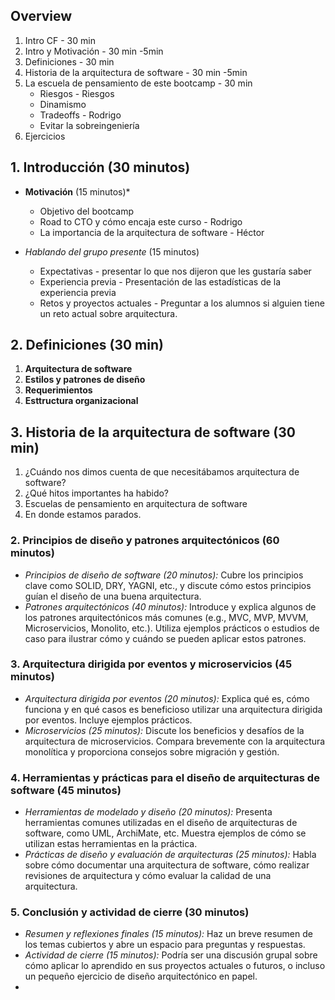 
## Overview

1. Intro CF - 30 min
2. Intro y Motivación - 30 min
-5min
3. Definiciones - 30 min
4. Historia de la arquitectura de software - 30 min
-5min
5. La escuela de pensamiento de este bootcamp - 30 min
   - Riesgos - Riesgos
   - Dinamismo
   - Tradeoffs - Rodrigo
   - Evitar la sobreingeniería
6. Ejercicios


## 1. Introducción (30 minutos)

- **Motivación** (15 minutos)*
  - Objetivo del bootcamp 
  - Road to CTO y cómo encaja este curso - Rodrigo
  - La importancia de la arquitectura de software - Héctor

- *Hablando del grupo presente* (15 minutos)
  - Expectativas - presentar lo que nos dijeron que les gustaría saber
  - Experiencia previa - Presentación de las estadísticas de la experiencia previa
  - Retos y proyectos actuales - Preguntar a los alumnos si alguien tiene un reto actual sobre arquitectura.

## 2. Definiciones (30 min)
1. **Arquitectura de software**
2. **Estilos y patrones de diseño**
3. **Requerimientos**
4. **Esttructura organizacional**


## 3. Historia de la arquitectura de software (30 min)
1. ¿Cuándo nos dimos cuenta de que necesitábamos arquitectura de software?
2. ¿Qué hitos importantes ha habido?
3. Escuelas de pensamiento en arquitectura de software
4. En donde estamos parados.

### 2. Principios de diseño y patrones arquitectónicos (60 minutos)


- *Principios de diseño de software (20 minutos):* Cubre los principios clave como SOLID, DRY, YAGNI, etc., y discute cómo estos principios guían el diseño de una buena arquitectura.
- *Patrones arquitectónicos (40 minutos):* Introduce y explica algunos de los patrones arquitectónicos más comunes (e.g., MVC, MVP, MVVM, Microservicios, Monolito, etc.). Utiliza ejemplos prácticos o estudios de caso para ilustrar cómo y cuándo se pueden aplicar estos patrones.

### 3. Arquitectura dirigida por eventos y microservicios (45 minutos)

- *Arquitectura dirigida por eventos (20 minutos):* Explica qué es, cómo funciona y en qué casos es beneficioso utilizar una arquitectura dirigida por eventos. Incluye ejemplos prácticos.
- *Microservicios (25 minutos):* Discute los beneficios y desafíos de la arquitectura de microservicios. Compara brevemente con la arquitectura monolítica y proporciona consejos sobre migración y gestión.

### 4. Herramientas y prácticas para el diseño de arquitecturas de software (45 minutos)

- *Herramientas de modelado y diseño (20 minutos):* Presenta herramientas comunes utilizadas en el diseño de arquitecturas de software, como UML, ArchiMate, etc. Muestra ejemplos de cómo se utilizan estas herramientas en la práctica.
- *Prácticas de diseño y evaluación de arquitecturas (25 minutos):* Habla sobre cómo documentar una arquitectura de software, cómo realizar revisiones de arquitectura y cómo evaluar la calidad de una arquitectura.

### 5. Conclusión y actividad de cierre (30 minutos)

- *Resumen y reflexiones finales (15 minutos):* Haz un breve resumen de los temas cubiertos y abre un espacio para preguntas y respuestas.
- *Actividad de cierre (15 minutos):* Podría ser una discusión grupal sobre cómo aplicar lo aprendido en sus proyectos actuales o futuros, o incluso un pequeño ejercicio de diseño arquitectónico en papel.
-  
